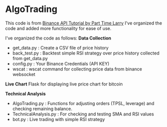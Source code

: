 # AlgoTrading
This code is from [Binance API Tutorial by Part Time Larry](https://www.youtube.com/watch?v=rvhnz1yBHgQ&list=PLvzuUVysUFOuB1kJQ3S2G-nB7_nHhD7Ay)
I've organized the code and added more functionality for ease of use.


I've organized the code as follows: 
**Data Collection**
- get_data.py : Create a CSV file of price history
- back_test.py : Backtest simple RSI strategy over price history collected from get_data.py
- config.py : Your Binance Credentials (API KEY)
- wscat : wscat command for collecting price data from binance websocket


**Live Chart**
 Flask for displaying live price chart for bitcoin


**Technical Analysis**
- AlgoTrading.py : Functions for adjusting orders (TPSL, leverage) and checking remaining balance.
- TechnicalAnalysis.py : For checking and testing SMA and RSI values
- bot.py : Live trading with simple RSI strategy


